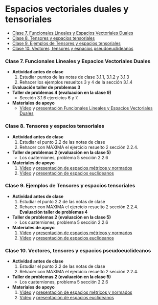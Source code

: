 # Espacios vectoriales duales y tensoriales
+ [Clase 7. Funcionales Lineales y Espacios Vectoriales Duales](#Clase7)
+ [Clase 8. Tensores y espacios tensoriales](#Clase8)
+ [Clase 9. Ejemplos de Tensores y espacios tensoriales](#Clase9)
+ [Clase 10. Vectores, tensores y espacios pseudoeuclideanos](#Clase10)

<a name="Clase7"></a>
### Clase 7. Funcionales Lineales y Espacios Vectoriales Duales 
+ **Actividad antes de clase** 
   1. Estudiar puntos de las notas de clase 3.1.1, 3.1.2 y 3.1.3
   2. Rehacer los ejemplos resueltos 3 y 4 de la sección 3.1.4 
+ **Evaluación taller de problemas 3**   
+ **Taller de problemas 4 (evaluación en la clase 9)**
   + Sección 3.1.6 ejercicios 6 y 7.
+ **Materiales de apoyo**
   + [Video]() y [presentación Funcionales Lineales y Espacios Vectoriales Duales]() 

<a name="Clase8"></a>
### Clase 8. Tensores y espacios tensoriales 
+ **Actividad antes de clase** 
   1. Estudiar el punto 2.2 de las notas de clase
   2. Rehacer con MAXIMA el ejercicio resuelto 2 sección 2.2.4. 
+ **Taller de problemas 2 (evaluación en la clase 5)**
   + Los cuaterniones, problema 5 sección 2.2.6
+ **Materiales de apoyo**
   1. [Video](https://youtu.be/la9Gnhc0uFg) y [presentación de espacios métricos y normados](https://github.com/nunezluis/MisCursos/blob/main/MetMat1S20B/Materiales/Presentaciones/2_2EspaciosMetricos.pdf)
   2. [Video](https://youtu.be/rQ59n-wr9X8) y [presentación de espacios euclideanos](https://github.com/nunezluis/MisCursos/blob/main/MetMat1S20B/Materiales/Presentaciones/2_23EspaciosEuclideanos.pdf)

<a name="Clase9"></a>
### Clase 9. Ejemplos de Tensores y espacios tensoriales  
+ **Actividad antes de clase** 
   1. Estudiar el punto 2.2 de las notas de clase
   2. Rehacer con MAXIMA el ejercicio resuelto 2 sección 2.2.4.
**Evaluación taller de problemas 4**   
+ **Taller de problemas 2 (evaluación en la clase 5)**
   + Los cuaterniones, problema 5 sección 2.2.6
+ **Materiales de apoyo**
   1. [Video](https://youtu.be/la9Gnhc0uFg) y [presentación de espacios métricos y normados](https://github.com/nunezluis/MisCursos/blob/main/MetMat1S20B/Materiales/Presentaciones/2_2EspaciosMetricos.pdf)
   2. [Video](https://youtu.be/rQ59n-wr9X8) y [presentación de espacios euclideanos](https://github.com/nunezluis/MisCursos/blob/main/MetMat1S20B/Materiales/Presentaciones/2_23EspaciosEuclideanos.pdf)
   
<a name="Clase10"></a>
### Clase 10. Vectores, tensores y espacios pseudoeuclideanos  
+ **Actividad antes de clase** 
   1. Estudiar el punto 2.2 de las notas de clase
   2. Rehacer con MAXIMA el ejercicio resuelto 2 sección 2.2.4. 
+ **Taller de problemas 2 (evaluación en la clase 5)**
   + Los cuaterniones, problema 5 sección 2.2.6
+ **Materiales de apoyo**
   1. [Video](https://youtu.be/la9Gnhc0uFg) y [presentación de espacios métricos y normados](https://github.com/nunezluis/MisCursos/blob/main/MetMat1S20B/Materiales/Presentaciones/2_2EspaciosMetricos.pdf)
   2. [Video](https://youtu.be/rQ59n-wr9X8) y [presentación de espacios euclideanos](https://github.com/nunezluis/MisCursos/blob/main/MetMat1S20B/Materiales/Presentaciones/2_23EspaciosEuclideanos.pdf)
